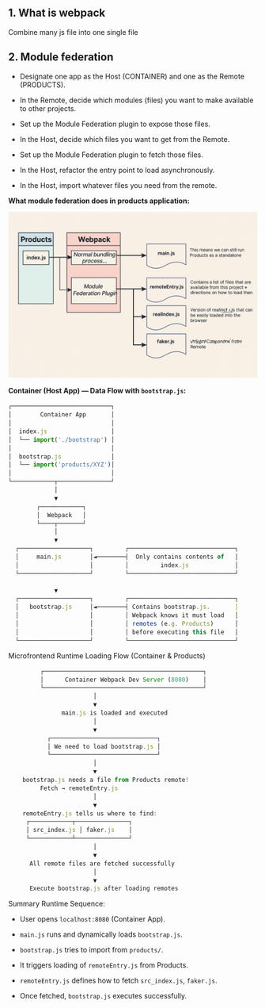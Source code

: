 ## 1. What is webpack 

Combine many js file into one single file

## 2. Module federation

- Designate one app as the Host (CONTAINER) and one as the Remote (PRODUCTS).

- In the Remote, decide which modules (files) you want to make available to other projects.

- Set up the Module Federation plugin to expose those files.

- In the Host, decide which files you want to get from the Remote.

- Set up the Module Federation plugin to fetch those files.

- In the Host, refactor the entry point to load asynchronously.

- In the Host, import whatever files you need from the remote.

**What module federation does in products application:**

![Module federation plugins](image.png)

**Container (Host App) — Data Flow with `bootstrap.js`:**

```js
┌────────────────────────────┐
│        Container App       │
│                            │
│  index.js                  │
│  └── import('./bootstrap') │
│                            │
│  bootstrap.js              │
│  └── import('products/XYZ')│
│                            │
└────────────┬───────────────┘
             │
             ▼
        ┌────────────┐
        │  Webpack   │
        └────┬───────┘
             │
             ▼
  ┌────────────────────┐         ┌──────────────────────────────┐
  │     main.js        │◄────────┤  Only contains contents of   │
  │                    │         │         index.js             │
  └────────────────────┘         └──────────────────────────────┘

             ▼
  ┌────────────────────┐         ┌──────────────────────────────┐
  │   bootstrap.js     │◄────────┤ Contains bootstrap.js.       │
  │                    │         │ Webpack knows it must load   │
  │                    │         │ remotes (e.g. Products)      │
  │                    │         │ before executing this file   │
  └────────────────────┘         └──────────────────────────────┘
```

Microfrontend Runtime Loading Flow (Container & Products)

```js
         ┌─────────────────────────────────────────────┐
         │      Container Webpack Dev Server (8080)    │
         └─────────────────────────────────────────────┘
                        │
                        ▼
               main.js is loaded and executed
                        │
                        ▼
           ┌──────────────────────────────┐
           │ We need to load bootstrap.js │
           └──────────────────────────────┘
                        │
                        ▼
    bootstrap.js needs a file from Products remote!
         Fetch → remoteEntry.js
                        │
                        ▼
    remoteEntry.js tells us where to find:
     ┌────────────┬───────────────┐
     │ src_index.js │ faker.js    │
     └────────────┴───────────────┘
                        │
                        ▼
      All remote files are fetched successfully
                        │
                        ▼
      Execute bootstrap.js after loading remotes

```

Summary Runtime Sequence:

- User opens `localhost:8080` (Container App).

- `main.js` runs and dynamically loads `bootstrap.js`.

- `bootstrap.js` tries to import from `products/`.

- It triggers loading of `remoteEntry.js` from Products.

- `remoteEntry.js` defines how to fetch `src_index.js`, `faker.js`.

- Once fetched, `bootstrap.js` executes successfully.

